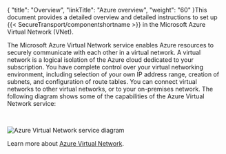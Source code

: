 {
    "title": "Overview",
    "linkTitle": "Azure overview",
    "weight": "60"
}This document provides a detailed overview and detailed instructions to set up {{< SecureTransport/componentshortname  >}} in the Microsoft Azure Virtual Network (VNet).

The Microsoft Azure Virtual Network service enables Azure resources to securely communicate with each other in a virtual network. A virtual network is a logical isolation of the Azure cloud dedicated to your subscription. You have complete control over your virtual networking environment, including selection of your own IP address range, creation of subnets, and configuration of route tables. You can connect virtual networks to other virtual networks, or to your on-premises network. The following diagram shows some of the capabilities of the Azure Virtual Network service:

 

![Azure Virtual Network service diagram](/Images/SecureTransport/intro-VNet.png)

Learn more about [Azure Virtual Network](https://docs.microsoft.com/en-us/azure/virtual-network/virtual-networks-overview).
